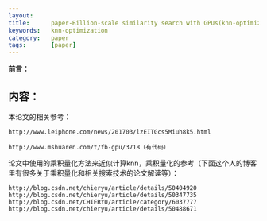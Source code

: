 ```yaml
---
layout:     
title:      paper-Billion-scale similarity search with GPUs(knn-optimizaiton-gpu-1)
keywords:   knn-optimization
category:   paper
tags:       [paper]
---
```


**前言：**


## 内容：

本论文的相关参考：

	http://www.leiphone.com/news/201703/lzEITGcs5Miuh8k5.html

	http://www.mshuaren.com/t/fb-gpu/3718（有代码）

论文中使用的乘积量化方法来近似计算knn，乘积量化的参考（下面这个人的博客里有很多关于乘积量化和相关搜索技术的论文解读等）：
	
	http://blog.csdn.net/chieryu/article/details/50404920
	http://blog.csdn.net/chieryu/article/details/50347735
	http://blog.csdn.net/CHIERYU/article/category/6037777
	http://blog.csdn.net/chieryu/article/details/50488671

